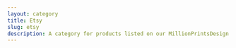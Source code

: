 ```yaml
---
layout: category
title: Etsy
slug: etsy
description: A category for products listed on our MillionPrintsDesign Etsy shop
---
```

